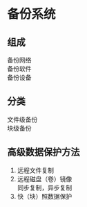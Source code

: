 # 备份系统
## 组成
备份网络  
备份软件  
备份设备

## 分类
文件级备份  
块级备份

## 高级数据保护方法
1. 远程文件复制
2. 远程磁盘（卷）镜像  
   同步复制，异步复制
3. 快（块）照数据保护
